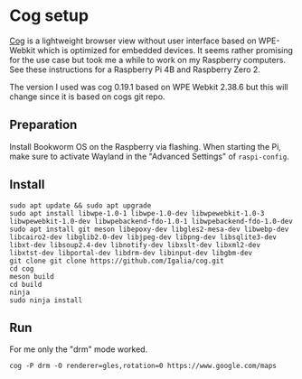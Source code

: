 # Cog setup

[Cog](https://github.com/Igalia/cog) is a lightweight browser view without user interface based on WPE-Webkit which is optimized for embedded devices. It seems rather promising for the use case but took me a while to work on my Raspberry computers. See these instructions for a Raspberry Pi 4B and Raspberry Zero 2.

The version I used was cog 0.19.1 based on WPE Webkit 2.38.6 but this will change since it is based on cogs git repo.

## Preparation

Install Bookworm OS on the Raspberry via flashing. When starting the Pi, make sure to activate Wayland in the "Advanced Settings" of `raspi-config`.

## Install

    sudo apt update && sudo apt upgrade
    sudo apt install libwpe-1.0-1 libwpe-1.0-dev libwpewebkit-1.0-3 libwpewebkit-1.0-dev libwpebackend-fdo-1.0-1 libwpebackend-fdo-1.0-dev
    sudo apt install git meson libepoxy-dev libgles2-mesa-dev libwebp-dev libcairo2-dev libglib2.0-dev libjpeg-dev libpng-dev libsqlite3-dev libxt-dev libsoup2.4-dev libnotify-dev libxslt-dev libxml2-dev libxtst-dev libportal-dev libdrm-dev libinput-dev libgbm-dev
    git clone git clone https://github.com/Igalia/cog.git
    cd cog
    meson build
    cd build
    ninja
    sudo ninja install

## Run

For me only the "drm" mode worked.

    cog -P drm -O renderer=gles,rotation=0 https://www.google.com/maps